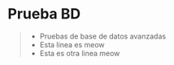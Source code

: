 # Prueba BD 
> - Pruebas de base de datos avanzadas
> - Esta linea es meow 
> - Esta es otra linea meow 

